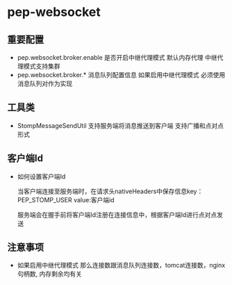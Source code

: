 pep-websocket
=============

重要配置
----
- pep.websocket.broker.enable 是否开启中继代理模式 默认内存代理 中继代理模式支持集群
- pep.websocket.broker.* 消息队列配置信息 如果启用中继代理模式 必须使用消息队列对作为实现

工具类
----
- StompMessageSendUtil 支持服务端将消息推送到客户端 支持广播和点对点形式

客户端Id
----
- 如何设置客户端Id 
 
  当客户端连接至服务端时，在请求头nativeHeaders中保存信息key：PEP_STOMP_USER value:客户端id
  
  服务端会在握手前将客户端Id注册在连接信息中，根据客户端Id进行点对点发送

注意事项
----
- 如果启用中继代理模式 那么连接数跟消息队列连接数，tomcat连接数，nginx句柄数, 内存剩余均有关


